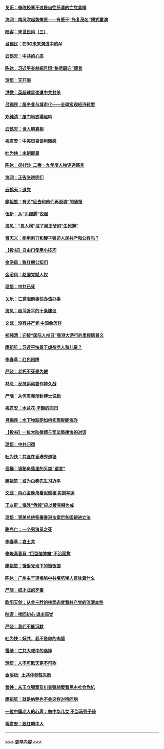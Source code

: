 #### [关乐：修改校章不过是自往死凑的亡党臭棋](../pages/nsc993/n11735097.md?t=12202011) 
#### [海网：南风吹起势燎原——有感于“光复茂名”模式重演](../pages/nsc993/n11732308.md?t=12202011) 
#### [陆客：末世民风（三）](../pages/nsc993/n11732211.md?t=12202011) 
#### [吕锡民：在5G未来演进中的AI](../pages/nsc993/n11730010.md?t=12202011) 
#### [云鹤天：中共的心态](../pages/nsc993/n11729906.md?t=12202011) 
#### [陈达：习近平夸林郑月娥“恪尽职守”感言](../pages/nsc993/n11729881.md?t=12202011) 
#### [理悟：天开眼](../pages/nsc993/n11729699.md?t=12202011) 
#### [洪微：英超球星也遭中共封杀](../pages/nsc993/n11727243.md?t=12202011) 
#### [吕锡民：服务业与城市化——全球宏观经济转型](../pages/nsc993/n11725845.md?t=12202011) 
#### [郑纯清：厦门地铁塌陷吟](../pages/nsc993/n11725813.md?t=12202011) 
#### [云鹤天：世人明真相](../pages/nsc993/n11725621.md?t=12202011) 
#### [祝君安：中美贸易谈判随感](../pages/nsc993/n11725609.md?t=12202011) 
#### [吐为快：末朝即景](../pages/nsc993/n11723365.md?t=12202011) 
#### [陈达：《时代》二零一九年度人物评选感言](../pages/nsc993/n11723337.md?t=12202011) 
#### [海网：正告张晓明们](../pages/nsc993/n11723228.md?t=12202011) 
#### [云鹤天：退党](../pages/nsc993/n11723056.md?t=12202011) 
#### [廖祖笙：有关“回去和他们再谈谈”的通报](../pages/nsc993/n11722442.md?t=12202011) 
#### [伍新：从“头踢脚”说起](../pages/nsc993/n11722429.md?t=12202011) 
#### [海风：“恶人榜”成了阎王爷的“生死簿”](../pages/nsc993/n11722272.md?t=12202011) 
#### [胥志义：能用剌刀和鞭子强迫人民共产和公有吗？](../pages/nsc993/n11720569.md?t=12202011) 
#### [【投书】自由门使用小技巧](../pages/nsc993/n11720180.md?t=12202011) 
#### [金浴凤：致红朝公知们](../pages/nsc993/n11720563.md?t=12202011) 
#### [金浴凤：赵国党赋人权](../pages/nsc993/n11720533.md?t=12202011) 
#### [理悟：中共已死](../pages/nsc993/n11720233.md?t=12202011) 
#### [关乐：亡党眼前事快办该办事](../pages/nsc993/n11719160.md?t=12202011) 
#### [海风：给习近平的十条建议](../pages/nsc993/n11717616.md?t=12202011) 
#### [文武：没有共产党 中国会怎样](../pages/nsc993/n11717584.md?t=12202011) 
#### [郑纯清：迎接“国际人权日”香港大游行的里程牌意义](../pages/nsc993/n11717417.md?t=12202011) 
#### [廖祖笙：习近平快意于虐待老人和儿童？](../pages/nsc993/n11715313.md?t=12202011) 
#### [李春草：红色陷阱](../pages/nsc993/n11715029.md?t=12202011) 
#### [严晓：老朽不死是为贼](../pages/nsc993/n11712910.md?t=12202011) 
#### [林忌：反抗运动要作持久战](../pages/nsc993/n11712623.md?t=12202011) 
#### [严晓：从何君尧册封博士说起](../pages/nsc993/n11712465.md?t=12202011) 
#### [祝君安：木兰花·辛酸的回归](../pages/nsc993/n11712381.md?t=12202011) 
#### [吕锡民：水下物联网如何实现智能海洋](../pages/nsc993/n11711158.md?t=12202011) 
#### [【投书】一位大陆律师与司法局律协的对话](../pages/nsc993/n11709675.md?t=12202011) 
#### [理悟：中共归宿](../pages/nsc993/n11710059.md?t=12202011) 
#### [吐为快：共匪在香港秀道德](../pages/nsc993/n11709979.md?t=12202011) 
#### [岳横：诡秘角落里的另类“语言”](../pages/nsc993/n11709792.md?t=12202011) 
#### [廖祖笙：或为白卷先生习近平](../pages/nsc993/n11708330.md?t=12202011) 
#### [文武：向心孟晚舟看似倒楣 实则幸运](../pages/nsc993/n11708236.md?t=12202011) 
#### [王友群：海外“侨领”应以黄克锵为戒](../pages/nsc993/n11706176.md?t=12202011) 
#### [理悟：贺美总统签署香港法案后各国跟进立法](../pages/nsc993/n11706853.md?t=12202011) 
#### [骆克仁：一个男演员之死](../pages/nsc993/n11706677.md?t=12202011) 
#### [李春草：哀土共](../pages/nsc993/n11706255.md?t=12202011) 
#### [修炼真善忍 “巨型脑肿瘤”不治而愈](../pages/nsc993/n11705340.md?t=12202011) 
#### [廖祖笙：饿饭党治下的饿饭国](../pages/nsc993/n11705085.md?t=12202011) 
#### [陈达：广州主干道塌陷中共填坑埋人意味着什么](../pages/nsc993/n11705046.md?t=12202011) 
#### [严晓：奴才式的歹毒](../pages/nsc993/n11704826.md?t=12202011) 
#### [欧阳天剑：从金三胖的核武态度看共产党的流氓本性](../pages/nsc993/n11702238.md?t=12202011) 
#### [陆客：找回初心 退出邪党](../pages/nsc993/n11702213.md?t=12202011) 
#### [严晓：我们不能沉默](../pages/nsc993/n11702110.md?t=12202011) 
#### [吐为快：妖共，我不是你的肉盾](../pages/nsc993/n11701366.md?t=12202011) 
#### [雪绮：亡共大戏中的选择](../pages/nsc993/n11699922.md?t=12202011) 
#### [理悟：人不可欺天更不可欺](../pages/nsc993/n11699657.md?t=12202011) 
#### [金浴凤:  土共体制性失败](../pages/nsc993/n11699361.md?t=12202011) 
#### [曾铮：从王立强案及川普弹劾案看民主社会危机](../pages/nsc993/n11699318.md?t=12202011) 
#### [廖祖笙：就是纳粹也不会这样对待同胞](../pages/nsc993/n11697658.md?t=12202011) 
#### [一位中国老人的心声：做中华儿女 不当马列子孙](../pages/nsc993/n11697525.md?t=12202011) 
#### [祝君安：致红朝中人](../pages/nsc993/n11697518.md?t=12202011) 

----
#### [ >>> 更早内容 <<< ](../indexes/nsc993-earlier.md)
